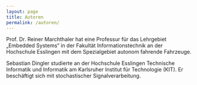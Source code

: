 ```yaml
---
layout: page
title: Autoren
permalink: /autoren/
---
```


Prof. Dr. Reiner Marchthaler hat eine Professur für das Lehrgebiet „Embedded Systems“ in der Fakultät Informationstechnik an der Hochschule Esslingen mit dem Spezialgebiet autonom fahrende Fahrzeuge.


Sebastian Dingler studierte an der Hochschule Esslingen Technische Informatik und Informatik am Karlsruher Institut für Technologie (KIT). Er beschäftigt sich mit stochastischer Signalverarbeitung.
